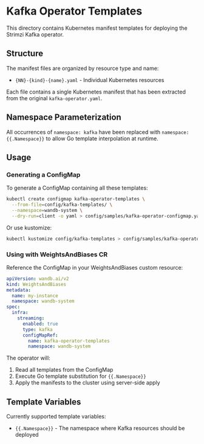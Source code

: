 # Kafka Operator Templates

This directory contains Kubernetes manifest templates for deploying the Strimzi Kafka operator.

## Structure

The manifest files are organized by resource type and name:
- `{NN}-{kind}-{name}.yaml` - Individual Kubernetes resources

Each file contains a single Kubernetes manifest that has been extracted from the original `kafka-operator.yaml`.

## Namespace Parameterization

All occurrences of `namespace: kafka` have been replaced with `namespace: {{.Namespace}}` to allow Go template interpolation at runtime.

## Usage

### Generating a ConfigMap

To generate a ConfigMap containing all these templates:

```bash
kubectl create configmap kafka-operator-templates \
  --from-file=config/kafka-templates/ \
  --namespace=wandb-system \
  --dry-run=client -o yaml > config/samples/kafka-operator-configmap.yaml
```

Or use kustomize:

```bash
kubectl kustomize config/kafka-templates > config/samples/kafka-operator-configmap.yaml
```

### Using with WeightsAndBiases CR

Reference the ConfigMap in your WeightsAndBiases custom resource:

```yaml
apiVersion: wandb.ai/v2
kind: WeightsAndBiases
metadata:
  name: my-instance
  namespace: wandb-system
spec:
  infra:
    streaming:
      enabled: true
      type: kafka
      configMapRef:
        name: kafka-operator-templates
        namespace: wandb-system
```

The operator will:
1. Read all templates from the ConfigMap
2. Execute Go template substitution for `{{.Namespace}}`
3. Apply the manifests to the cluster using server-side apply

## Template Variables

Currently supported template variables:
- `{{.Namespace}}` - The namespace where Kafka resources should be deployed